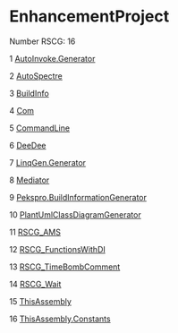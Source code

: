 <h1>EnhancementProject</h1>

Number RSCG: 16

   1 [AutoInvoke.Generator](/docs/AutoInvoke.Generator)

   2 [AutoSpectre](/docs/AutoSpectre)

   3 [BuildInfo](/docs/BuildInfo)

   4 [Com](/docs/Com)

   5 [CommandLine](/docs/CommandLine)

   6 [DeeDee](/docs/DeeDee)

   7 [LinqGen.Generator](/docs/LinqGen.Generator)

   8 [Mediator](/docs/Mediator)

   9 [Pekspro.BuildInformationGenerator](/docs/Pekspro.BuildInformationGenerator)

   10 [PlantUmlClassDiagramGenerator](/docs/PlantUmlClassDiagramGenerator)

   11 [RSCG_AMS](/docs/RSCG_AMS)

   12 [RSCG_FunctionsWithDI](/docs/RSCG_FunctionsWithDI)

   13 [RSCG_TimeBombComment](/docs/RSCG_TimeBombComment)

   14 [RSCG_Wait](/docs/RSCG_Wait)

   15 [ThisAssembly](/docs/ThisAssembly)

   16 [ThisAssembly.Constants](/docs/ThisAssembly.Constants)
    
